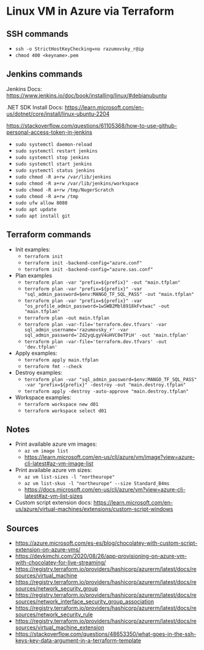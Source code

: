# Linux VM in Azure via Terraform

## SSH commands

- `ssh -o StrictHostKeyChecking=no razumovsky_r@ip`
- `chmod 400 <keyname>.pem`

## Jenkins commands

Jenkins Docs: https://www.jenkins.io/doc/book/installing/linux/#debianubuntu

.NET SDK Install Docs: https://learn.microsoft.com/en-us/dotnet/core/install/linux-ubuntu-2204

https://stackoverflow.com/questions/61105368/how-to-use-github-personal-access-token-in-jenkins

- `sudo systemctl daemon-reload`
- `sudo systemctl restart jenkins`
- `sudo systemctl stop jenkins`
- `sudo systemctl start jenkins`
- `sudo systemctl status jenkins`
- `sudo chmod -R a+rw /var/lib/jenkins`
- `sudo chmod -R a+rw /var/lib/jenkins/workspace`
- `sudo chmod -R a+rw /tmp/NugerScratch`
- `sudo chmod -R a+rw /tmp`
- `sudo ufw allow 8080`
- `sudo apt update`
- `sudo apt install git`

## Terraform commands

- Init examples:
    - `terraform init`
    - `terraform init -backend-config="azure.conf"`
    - `terraform init -backend-config="azure.sas.conf"`
- Plan examples
    - `terraform plan -var "prefix=${prefix}" -out "main.tfplan"`
    - `terraform plan -var "prefix=${prefix}" -var "sql_admin_password=$env:MANGO_TF_SQL_PASS" -out "main.tfplan"`
    - `terraform plan -var "prefix=${prefix}" -var "os_profile_admin_password=1wSWB2Mbl8918kFvtwac" -out "main.tfplan"`
    - `terraform plan -out main.tfplan`
    - `terraform plan -var-file='terraform.dev.tfvars' -var sql_admin_username='razumovsky_r' -var sql_admin_password='Zd2yqLgyV4uHVC0eTPiH' -out 'main.tfplan'`
    - `terraform plan -var-file='terraform.dev.tfvars' -out 'dev.tfplan'`
- Apply examples:
    - `terraform apply main.tfplan`
    - `terraform fmt --check`
- Destroy examples:
    - `terraform plan -var "sql_admin_password=$env:MANGO_TF_SQL_PASS" -var "prefix=${prefix}" -destroy -out "main.destroy.tfplan"`
    - `terraform apply -destroy -auto-approve "main.destroy.tfplan"`
- Workspace examples:
    - `terraform workspace new d01`
    - `terraform workspace select d01`

## Notes

- Print available azure vm images:
    - `az vm image list`
    - https://learn.microsoft.com/en-us/cli/azure/vm/image?view=azure-cli-latest#az-vm-image-list
- Print available azure vm sizes:
    - `az vm list-sizes -l "northeurope"`
    - `az vm list-skus -l "northeurope" --size Standard_B4ms`
    - https://docs.microsoft.com/en-us/cli/azure/vm?view=azure-cli-latest#az-vm-list-sizes
- Custom script extension
  docs: https://learn.microsoft.com/en-us/azure/virtual-machines/extensions/custom-script-windows

## Sources

- https://azure.microsoft.com/es-es/blog/chocolatey-with-custom-script-extension-on-azure-vms/
- https://devkimchi.com/2020/08/26/app-provisioning-on-azure-vm-with-chocolatey-for-live-streaming/
- https://registry.terraform.io/providers/hashicorp/azurerm/latest/docs/resources/virtual_machine
- https://registry.terraform.io/providers/hashicorp/azurerm/latest/docs/resources/network_security_group
- https://registry.terraform.io/providers/hashicorp/azurerm/latest/docs/resources/network_interface_security_group_association
- https://registry.terraform.io/providers/hashicorp/azurerm/latest/docs/resources/network_security_rule
- https://registry.terraform.io/providers/hashicorp/azurerm/latest/docs/resources/virtual_machine_extension
- https://stackoverflow.com/questions/48653350/what-goes-in-the-ssh-keys-key-data-argument-in-a-terraform-template